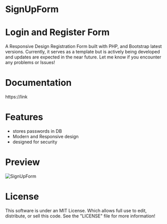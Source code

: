 # SignUpForm

Login and Register Form
====================================

A Responsive Design Registration Form built with PHP, and Bootstrap latest versions.
Currently, it serves as a template but is actively being developed and updates are expected in the near future.
Let me know if you encounter any problems or Issues!

Documentation
===============
https://link

Features
===============
* stores passwords in DB 
* Modern and Responsive design
* designed for security


Preview
========
<img src = 'https://github.com/MorbeusDesign/SignUpForm/blob/master/images/SignUpForm.jpg' alt = 'SignUpForm' />

License
==========
This software is under an MIT License. Which allows full use to edit, distribute, or sell this code.
See the "LICENSE" file for more information!
